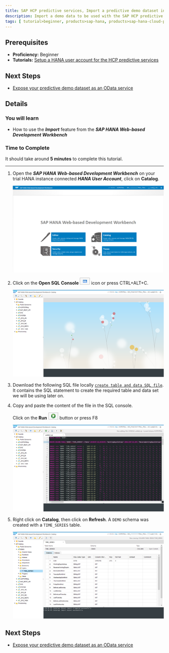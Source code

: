 ```yaml
---
title: SAP HCP predictive services, Import a predictive demo dataset in your SAP HANA
description: Import a demo data to be used with the SAP HCP predictive services
tags: [ tutorial>beginner, products>sap-hana, products>sap-hana-cloud-platform, products>sap-hana-cloud-platform-predictive-services, topic>predictive ]
---
```


## Prerequisites
  - **Proficiency:** Beginner
  - **Tutorials:** [Setup a HANA user account for the HCP predictive services](http://go.sap.com/developer/tutorials/hcpps-hana-create-user.html)

## Next Steps
  - [Expose your predictive demo dataset as an OData service](http://go.sap.com/developer/tutorials/hcpps-hana-dataset-odata.html)

## Details
### You will learn
  - How to use the ***Import*** feature from the ***SAP HANA Web-based Development Workbench***

### Time to Complete
It should take around **5 minutes** to complete this tutorial.

---

1. Open the ***SAP HANA Web-based Development Workbench*** on your trial HANA instance connected ***HANA User Account***, click on **Catalog**.

    ![SAP HANA Web-based Development Workbench](1.png)

1. Click on the **Open SQL Console** ![open](2-opensqlconsole.png) icon or press CTRL+ALT+C.

    ![SAP HANA Web-based Development Workbench](2.png?)

1. Download the following SQL file locally [`create table and data SQL file`](demo.timeseries.sql.txt). It contains the SQL statement to create the required table and data set we will be using later on.

1. Copy and paste the content of the file in the SQL console.

    Click on the **Run** ![open](3-run.png) button or press F8

    ![Console](3.png)

1. Right click on **Catalog**, then click on **Refresh**. A `DEMO` schema was created with a `TIME_SERIES` table.

    ![Catalog](4.png)

## Next Steps
  - [Expose your predictive demo dataset as an OData service](http://go.sap.com/developer/tutorials/hcpps-hana-dataset-odata.html)
